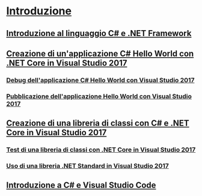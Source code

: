 # [Introduzione](index.md)
## [Introduzione al linguaggio C# e .NET Framework](introduction-to-the-csharp-language-and-the-net-framework.md)
## [Creazione di un'applicazione C# Hello World con .NET Core in Visual Studio 2017](../../core/tutorials/with-visual-studio.md)
### [Debug dell'applicazione C# Hello World con Visual Studio 2017](../../core/tutorials/debugging-with-visual-studio.md)
### [Pubblicazione dell'applicazione Hello World con Visual Studio 2017](../../core/tutorials/publishing-with-visual-studio.md)
## [Creazione di una libreria di classi con C# e .NET Core in Visual Studio 2017](../../core/tutorials/library-with-visual-studio.md)
### [Test di una libreria di classi con .NET Core in Visual Studio 2017](../../core/tutorials/testing-library-with-visual-studio.md)
### [Uso di una libreria .NET Standard in Visual Studio 2017](../../core/tutorials/consuming-library-with-visual-studio.md)
## [Introduzione a C# e Visual Studio Code](../../core/tutorials/with-visual-studio-code.md)

